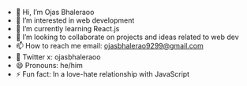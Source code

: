 - 👋 Hi, I’m Ojas Bhaleraoo
- 👀 I’m interested in web development
- 🌱 I’m currently learning React.js
- 💞️ I’m looking to collaborate on projects and ideas related to web dev
- 📫 How to reach me email: ojasbhalerao9299@gmail.com
- 🚀 Twitter x: ojasbhaleraoo
- 😄 Pronouns: he/him
- ⚡ Fun fact: In a love-hate relationship with JavaScript

